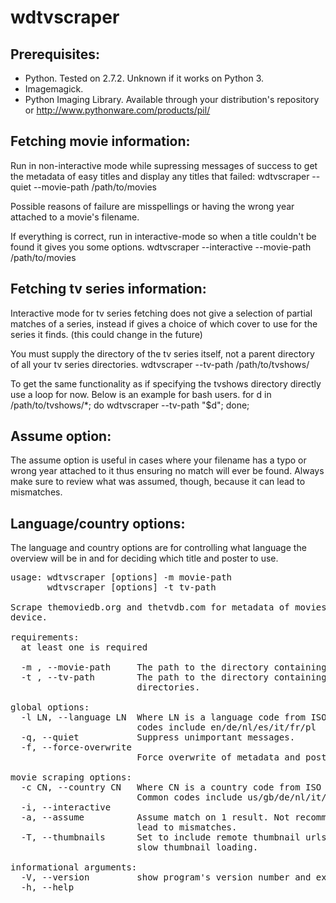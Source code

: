 wdtvscraper  
===========  

Prerequisites:
--------------
* Python. Tested on 2.7.2. Unknown if it works on Python 3.
* Imagemagick.
* Python Imaging Library. Available through your distribution's repository or
http://www.pythonware.com/products/pil/  

Fetching movie information:
---------------------------
Run in non-interactive mode while supressing messages of success to get the 
metadata of easy titles and display any titles that failed: 
    wdtvscraper --quiet --movie-path /path/to/movies 

Possible reasons of failure are misspellings or having the wrong year attached 
to a movie's filename.

If everything is correct, run in interactive-mode so when a title couldn't be
found it gives you some options.
    wdtvscraper --interactive --movie-path /path/to/movies

Fetching tv series information:
-------------------------------
Interactive mode for tv series fetching does not give a selection of partial 
matches of a series, instead if gives a choice of which cover to use for the 
series it finds. (this could change in the future)

You must supply the directory of the tv series itself, not a parent directory 
of all your tv series directories.
    wdtvscraper --tv-path /path/to/tvshows/<seriesname>

To get the same functionality as if specifying the tvshows directory directly 
use a loop for now. Below is an example for bash users.
    for d in /path/to/tvshows/*; do wdtvscraper --tv-path "$d"; done;

Assume option:
--------------
The assume option is useful in cases where your filename has a typo or wrong 
year attached to it thus ensuring no match will ever be found. Always make 
sure to review what was assumed, though, because it can lead to mismatches.

Language/country options:
-------------------------
The language and country options are for controlling what language the 
overview will be in and for deciding which title and poster to use.

<pre>
usage: wdtvscraper [options] -m movie-path
       wdtvscraper [options] -t tv-path

Scrape themoviedb.org and thetvdb.com for metadata of movies and tv series stored on a WDTV
device.

requirements:
  at least one is required

  -m , --movie-path     The path to the directory containing your movie files.
  -t , --tv-path        The path to the directory containing your tv series
                        directories.

global options:
  -l LN, --language LN  Where LN is a language code from ISO 639-1. Common
                        codes include en/de/nl/es/it/fr/pl
  -q, --quiet           Suppress unimportant messages.
  -f, --force-overwrite
                        Force overwrite of metadata and poster files.

movie scraping options:
  -c CN, --country CN   Where CN is a country code from ISO 3166-1 alpha-2.
                        Common codes include us/gb/de/nl/it/fr/pl
  -i, --interactive
  -a, --assume          Assume match on 1 result. Not recommended. This can
                        lead to mismatches.
  -T, --thumbnails      Set to include remote thumbnail urls in xml. This may
                        slow thumbnail loading.

informational arguments:
  -V, --version         show program's version number and exit
  -h, --help

</pre>
